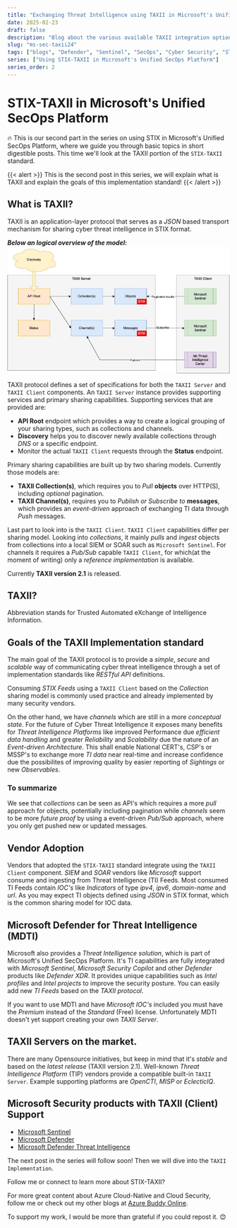 ```yaml
---
title: "Exchanging Threat Intelligence using TAXII in Microsoft's Unified Security Operations Platform"
date: 2025-02-23
draft: false
description: "Blog about the various available TAXII integration options within Microsoft's Unified SecOps Platform products."
slug: "ms-sec-taxii24"
tags: ["blogs", "Defender", "Sentinel", "SecOps", "Cyber Security", "STIX", "TAXII", "Unified"]
series: ["Using STIX-TAXII in Microsoft's Unified SecOps Platform"]
series_order: 2
---
```


# STIX-TAXII in Microsoft's Unified SecOps Platform

🔥 This is our second part in the series on using STIX in Microsoft's Unified SecOps Platform, where we guide you through basic topics in short digestible posts. This time we'll look at the TAXII portion of the `STIX-TAXII` standard.


{{< alert >}}
This is the second post in this series, we will explain what is TAXII and explain the goals of this implementation standard!
{{< /alert >}}

## What is TAXII?

TAXII is an application-layer protocol that serves as a *JSON* based transport mechanism for sharing cyber threat intelligence in STIX format.

***Below an logical overview of the model:***
![TAXII Logical Overview](img/taxii-model.jpg "TAXII Logical Overview")

TAXII protocol defines a set of specifications for both the `TAXII Server` and `TAXII Client` components. An `TAXII Server` instance provides supporting services and primary sharing capabilities. Supporting services that are provided are:

- **API Root** endpoint which provides a way to create a logical grouping of your sharing types, such as collections and channels.
- **Discovery** helps you to discover newly available collections through *DNS* or a specific endpoint.
- Monitor the actual `TAXII Client` requests through the **Status** endpoint.

Primary sharing capabilities are built up by two sharing models. Currently those models are:
- **TAXII Collection(s)**, which requires you to *Pull* **objects** over HTTP(S), including *optional* pagination.
- **TAXII Channel(s)**, requires you to *Publish or Subscribe to* **messages**, which provides an *event-driven* approach of exchanging TI data through *Push* messages.

Last part to look into is the `TAXII Client`. `TAXII Client` capabilities differ per sharing model. Looking into *collections*, it mainly *pulls* and *ingest* objects from collections into a local SIEM or SOAR such as `Microsoft Sentinel`. For channels it requires a *Pub/Sub* capable `TAXII Client`, for which(at the moment of writing) only a *reference implementation* is available.

 Currently **TAXII version 2.1** is released.

## TAXII?

Abbreviation stands for Trusted Automated eXchange of Intelligence Information. 

## Goals of the TAXII Implementation standard

The main goal of the TAXII protocol is to provide a *simple*, *secure* and *scalable* way of communicating cyber threat intelligence through a set of implementation standards like *RESTful API* definitions.

Consuming *STIX Feeds* using a `TAXII Client` based on the *Collection* sharing model is commonly used practice and already implemented by many security vendors.

On the other hand, we have *channels* which are still in a more *conceptual state*. For the future of Cyber Threat Intelligence it exposes many benefits for *Threat Intelligence Platforms* like improved Performance due *efficient data handling* and greater *Reliability* and *Scalability* due the nature of an *Event-driven Architecture*. This shall enable National CERT's, CSP's or MSSP's to exchange more *TI data* near real-time and increase confidence due the possibilites of improving quality by easier reporting of *Sightings* or new *Observables*. 

### To summarize

We see that *collections* can be seen as API's which requires a more *pull* approach for objects, potentially including pagination while *channels* seem to be more *future proof* by using a event-driven *Pub/Sub* approach, where you only get pushed new or updated messages.

## Vendor Adoption

Vendors that adopted the `STIX-TAXII` standard integrate using the `TAXII Client` component. *SIEM* and *SOAR* vendors like *Microsoft* support consume and ingesting from Threat Intelligence (TI) Feeds. Most consumed TI Feeds contain *IOC's* like *Indicators* of type *ipv4*, *ipv6*, *domain-name* and *url*. As you may expect TI objects defined using *JSON* in STIX format, which is the common sharing model for IOC data.

## Microsoft Defender for Threat Intelligence (MDTI)

Microsoft also provides a *Threat Intelligence solution*, which is part of Microsoft's Unified SecOps Platform. It's TI capabilities are fully integrated with *Microsoft Sentinel*, *Microsoft Security Copilot* and other *Defender* products like *Defender XDR*.  It provides unique capabilities such as *Intel profiles* and *Intel projects* to improve the security posture. You can easily add new *TI Feeds* based on the *TAXII protocol*. 

If you want to use MDTI and have *Microsoft IOC's* included you must have the *Premium* instead of the *Standard* (Free) license. Unfortunately MDTI doesn't yet support creating your own *TAXII Server*. 

## TAXII Servers on the market.

There are many Opensource initiatives, but keep in mind that it's *stable* and based on the *latest release* (TAXII version 2.1).
Well-known *Threat Intelligence Platform* (TIP) vendors provide a compatible built-in `TAXII Server`. Example supporting platforms are *OpenCTI*, *MISP* or *EclecticIQ*. 

## Microsoft Security products with TAXII (Client) Support

- [Microsoft Sentinel](https://learn.microsoft.com/en-us/azure/sentinel/)
- [Microsoft Defender](https://learn.microsoft.com/en-us/unified-secops-platform/threat-intelligence-overview/)
- [Microsoft Defender Threat Intelligence](https://learn.microsoft.com/en-us/defender/threat-intelligence/what-is-microsoft-defender-threat-intelligence-defender-ti)

The next post in the series will follow soon! Then we will dive into the `TAXII Implementation`.

Follow me or connect to learn more about STIX-TAXII?

For more great content about Azure Cloud-Native and Cloud Security, follow me or check out my other blogs at [Azure Buddy Online](https://azurebuddy.online).

To support my work, I would be more than grateful if you could repost it. 😊
